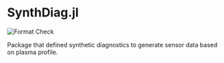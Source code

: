 # SynthDiag.jl

![Format Check](https://github.com/ProjectTorreyPines/GGDUtils.jl/actions/workflows/format_check.yml/badge.svg)


Package that defined synthetic diagnostics to generate sensor data based on plasma
profile.
